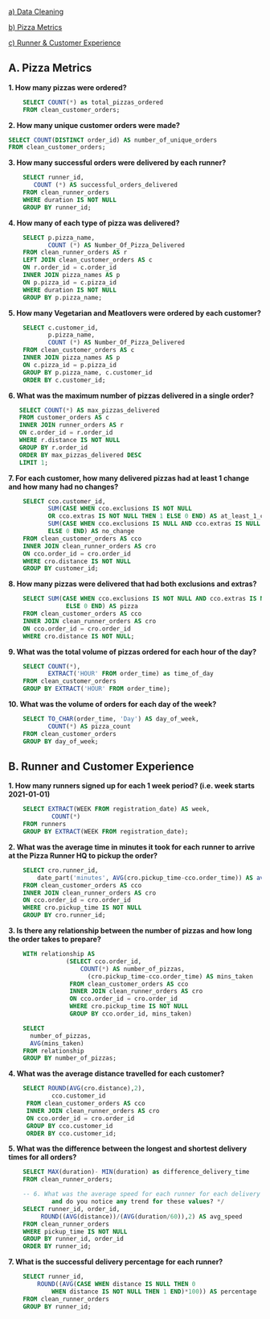 [a) Data Cleaning](https://github.com/Julie-Odhiambo/8Weeks-SQL-Challenge/blob/main/Case%20Study%20%232/1.%20Data%20Cleaning)

[b) Pizza Metrics](https://github.com/Julie-Odhiambo/8Weeks-SQL-Challenge/blob/main/Case%20Study%20%232/2.%20Pizza%20Metrics)

[c) Runner & Customer Experience](https://github.com/Julie-Odhiambo/8Weeks-SQL-Challenge/blob/main/Case%20Study%20%232/3.%20Runner%20and%20Customer%20Experience)

## A. Pizza Metrics                 

 
**1. How many pizzas were ordered?**

```SQL
    SELECT COUNT(*) as total_pizzas_ordered
    FROM clean_customer_orders;
```
    
**2. How many unique customer orders were made?**

```SQL
SELECT COUNT(DISTINCT order_id) AS number_of_unique_orders
FROM clean_customer_orders;
```

**3. How many successful orders were delivered by each runner?**

```SQL
    SELECT runner_id, 
       COUNT (*) AS successful_orders_delivered
    FROM clean_runner_orders
    WHERE duration IS NOT NULL
    GROUP BY runner_id;
```

**4. How many of each type of pizza was delivered?**  

```SQL
    SELECT p.pizza_name, 
           COUNT (*) AS Number_Of_Pizza_Delivered
    FROM clean_runner_orders AS r
    LEFT JOIN clean_customer_orders AS c
    ON r.order_id = c.order_id
    INNER JOIN pizza_names AS p
    ON p.pizza_id = c.pizza_id
    WHERE duration IS NOT NULL
    GROUP BY p.pizza_name;
 ```
 
**5. How many Vegetarian and Meatlovers were ordered by each customer?**

```SQL
    SELECT c.customer_id,
           p.pizza_name,
           COUNT (*) AS Number_Of_Pizza_Delivered
    FROM clean_customer_orders AS c
    INNER JOIN pizza_names AS p
    ON c.pizza_id = p.pizza_id
    GROUP BY p.pizza_name, c.customer_id
    ORDER BY c.customer_id;
  ```
  
 **6. What was the maximum number of pizzas delivered in a single order?**
 
 ```SQL
    SELECT COUNT(*) AS max_pizzas_delivered
    FROM customer_orders AS c
    INNER JOIN runner_orders AS r
    ON c.order_id = r.order_id
    WHERE r.distance IS NOT NULL
    GROUP BY r.order_id
    ORDER BY max_pizzas_delivered DESC
    LIMIT 1;
 ```
 
**7. For each customer, how many delivered pizzas had at least 1 change and how many had no changes?**

```SQL
    SELECT cco.customer_id,
           SUM(CASE WHEN cco.exclusions IS NOT NULL 
           OR cco.extras IS NOT NULL THEN 1 ELSE 0 END) AS at_least_1_change,
           SUM(CASE WHEN cco.exclusions IS NULL AND cco.extras IS NULL THEN 1 
           ELSE 0 END) AS no_change
    FROM clean_customer_orders AS cco
    INNER JOIN clean_runner_orders AS cro
    ON cco.order_id = cro.order_id
    WHERE cro.distance IS NOT NULL
    GROUP BY customer_id;
 ```
 
**8. How many pizzas were delivered that had both exclusions and extras?**

```SQL
    SELECT SUM(CASE WHEN cco.exclusions IS NOT NULL AND cco.extras IS NOT NULL THEN 1 
                ELSE 0 END) AS pizza
    FROM clean_customer_orders AS cco
    INNER JOIN clean_runner_orders AS cro
    ON cco.order_id = cro.order_id
    WHERE cro.distance IS NOT NULL;
```

**9. What was the total volume of pizzas ordered for each hour of the day?**

```SQL
    SELECT COUNT(*), 
           EXTRACT('HOUR' FROM order_time) as time_of_day
    FROM clean_customer_orders
    GROUP BY EXTRACT('HOUR' FROM order_time);
```

**10. What was the volume of orders for each day of the week?**

```SQL
    SELECT TO_CHAR(order_time, 'Day') AS day_of_week,
           COUNT(*) AS pizza_count
    FROM clean_customer_orders
    GROUP BY day_of_week;
```

 ## B. Runner and Customer Experience
    
**1. How many runners signed up for each 1 week period? (i.e. week starts 2021-01-01)**

```SQL
    SELECT EXTRACT(WEEK FROM registration_date) AS week,
            COUNT(*)
    FROM runners
    GROUP BY EXTRACT(WEEK FROM registration_date);
```

**2.  What was the average time in minutes it took for each runner to arrive at the Pizza Runner HQ to pickup the order?**

```SQL
    SELECT cro.runner_id, 
        date_part('minutes', AVG(cro.pickup_time-cco.order_time)) AS avg
    FROM clean_customer_orders AS cco
    INNER JOIN clean_runner_orders AS cro
    ON cco.order_id = cro.order_id
    WHERE cro.pickup_time IS NOT NULL
    GROUP BY cro.runner_id;
```

**3. Is there any relationship between the number of pizzas and how long the order takes to prepare?**

```SQL
    WITH relationship AS 
                (SELECT cco.order_id,
                    COUNT(*) AS number_of_pizzas,                 
                      (cro.pickup_time-cco.order_time) AS mins_taken
                 FROM clean_customer_orders AS cco
                 INNER JOIN clean_runner_orders AS cro
                 ON cco.order_id = cro.order_id
                 WHERE cro.pickup_time IS NOT NULL
                 GROUP BY cco.order_id, mins_taken)

    SELECT 
      number_of_pizzas, 
      AVG(mins_taken)
    FROM relationship
    GROUP BY number_of_pizzas;
```

**4. What was the average distance travelled for each customer?**

```SQL
    SELECT ROUND(AVG(cro.distance),2),
            cco.customer_id
     FROM clean_customer_orders AS cco
     INNER JOIN clean_runner_orders AS cro
     ON cco.order_id = cro.order_id
     GROUP BY cco.customer_id
     ORDER BY cco.customer_id;
```     
 
**5. What was the difference between the longest and shortest delivery times for all orders?**

```SQL
    SELECT MAX(duration)- MIN(duration) as difference_delivery_time
    FROM clean_runner_orders;

    -- 6. What was the average speed for each runner for each delivery 
            and do you notice any trend for these values? */
    SELECT runner_id, order_id,
         ROUND((AVG(distance))/(AVG(duration/60)),2) AS avg_speed
    FROM clean_runner_orders
    WHERE pickup_time IS NOT NULL
    GROUP BY runner_id, order_id
    ORDER BY runner_id;
```

**7. What is the successful delivery percentage for each runner?**

```SQL
    SELECT runner_id,
        ROUND((AVG(CASE WHEN distance IS NULL THEN 0
            WHEN distance IS NOT NULL THEN 1 END)*100)) AS percentage
    FROM clean_runner_orders
    GROUP BY runner_id;
```
